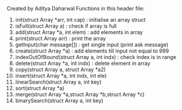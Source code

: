  Created by Aditya Daharwal
 Functions in this header file:
 1. init(struct Array *arr, int cap) : initialise an array struct
 2. isFull(struct Array a) : check if array is full
 3. add(struct Array *a, int elem) : add elements in array
 4. print(struct Array arr) : print the array
 5. getInput(char message[]) : get single input (print ask message)
 6. create(struct Array *a) : add elements till input not equal to 999
 7. indexOutOfBound(struct Array a, int indx) : check index is in range 
 8. delete(struct Array *a, int indx) : delete element in array
 9. copy(struct Array a, struct Array *a2)
 10. insert(struct Array *a, int indx, int ele)
 11. linearSearch(struct Array a, int key)
 12. sort(struct Array *a)
 13. merge(struct Array *a,struct Array *b,struct Array *c)
 14. binarySearch(struct Array a, int key)
